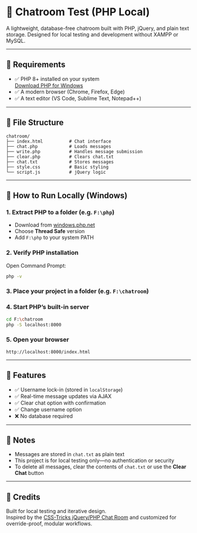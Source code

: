 # 💬 Chatroom Test (PHP Local)

A lightweight, database-free chatroom built with PHP, jQuery, and plain text storage. Designed for local testing and development without XAMPP or MySQL.

---

## 🧰 Requirements

- ✅ PHP 8+ installed on your system  
  [Download PHP for Windows](https://windows.php.net/download)
- ✅ A modern browser (Chrome, Firefox, Edge)
- ✅ A text editor (VS Code, Sublime Text, Notepad++)

---

## 📁 File Structure

```
chatroom/
├── index.html          # Chat interface
├── chat.php            # Loads messages
├── write.php           # Handles message submission
├── clear.php           # Clears chat.txt
├── chat.txt            # Stores messages
├── style.css           # Basic styling
└── script.js           # jQuery logic
```

---

## 🚀 How to Run Locally (Windows)

### 1. Extract PHP to a folder (e.g. `F:\php`)
- Download from [windows.php.net](https://windows.php.net/download)
- Choose **Thread Safe** version
- Add `F:\php` to your system PATH

### 2. Verify PHP installation
Open Command Prompt:
```bash
php -v
```

### 3. Place your project in a folder (e.g. `F:\chatroom`)

### 4. Start PHP’s built-in server
```bash
cd F:\chatroom
php -S localhost:8000
```

### 5. Open your browser
```
http://localhost:8000/index.html
```

---

## 🧪 Features

- ✅ Username lock-in (stored in `localStorage`)
- ✅ Real-time message updates via AJAX
- ✅ Clear chat option with confirmation
- ✅ Change username option
- ❌ No database required

---

## 🧼 Notes

- Messages are stored in `chat.txt` as plain text
- This project is for local testing only—no authentication or security
- To delete all messages, clear the contents of `chat.txt` or use the **Clear Chat** button

---

## 🧠 Credits

Built for local testing and iterative design.  
Inspired by the [CSS-Tricks jQuery/PHP Chat Room](https://css-tricks.com/jquery-php-chat/) and customized for override-proof, modular workflows.
